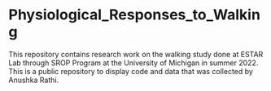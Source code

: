 # Physiological_Responses_to_Walking

This repository contains research work on the walking study done at ESTAR Lab through SROP Program at the University of Michigan in summer 2022. This is a public repository to display code and data that was collected by Anushka Rathi.
